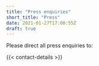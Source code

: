 ```yaml
---
title: "Press enquiries"
short_title: "Press"
date: 2021-01-27T17:00:55Z
draft: true
---
```

Please direct all press enquiries to:

{{< contact-details >}}